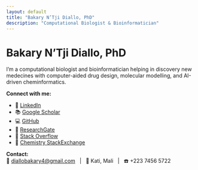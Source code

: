 ```yaml
---
layout: default
title: "Bakary N’Tji Diallo, PhD"
description: "Computational Biologist & Bioinformatician"
---
```


# Bakary N’Tji Diallo, PhD

I’m a computational biologist and bioinformatician helping in discovery new medecines with computer-aided drug design, molecular modelling, and AI-driven cheminformatics.  

**Connect with me:**  
- 🔗 [LinkedIn](https://www.linkedin.com/in/bakarydiallo)  
- 📚 [Google Scholar](https://scholar.google.com/citations?user=CyRZO8cAAAAJ&hl=en)  
- 💻 [GitHub](https://github.com/diallobakary4)  
- 🧪 [ResearchGate](https://www.researchgate.net/profile/Bakary-Diallo)  
- 🐙 [Stack Overflow](https://stackoverflow.com/users/4088081/bnd)  
- 🧬 [Chemistry StackExchange](https://chemistry.stackexchange.com/users/52045/bnd)  

**Contact:**  
📧 [diallobakary4@gmail.com](mailto:diallobakary4@gmail.com) &nbsp; | &nbsp; 📍 Kati, Mali &nbsp; | &nbsp; ☎️ +223 7456 5722
